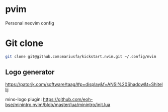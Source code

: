 # pvim
Personal neovim config

# Git clone
```bash
git clone git@github.com:mariusfa/kickstart.nvim.git ~/.config/nvim
```

## Logo generator

https://patorjk.com/software/taag/#p=display&f=ANSI%20Shadow&t=Shitellij

mino-logo plugin:
https://github.com/eoh-bse/minintro.nvim/blob/master/lua/minintro/init.lua
